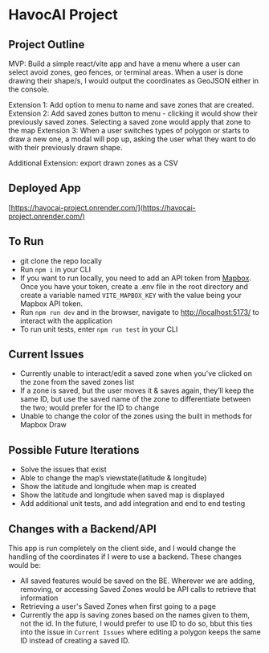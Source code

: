 # HavocAI Project

## Project Outline

MVP: Build a simple react/vite app and have a menu where a user can select avoid zones, geo fences, or terminal areas. When a user is done drawing their shape/s, I would output the coordinates as GeoJSON either in the console.

Extension 1: Add option to menu to name and save zones that are created.
Extension 2: Add saved zones button to menu - clicking it would show their previously saved zones. Selecting a saved zone would apply that zone to the map
Extension 3: When a user switches types of polygon or starts to draw a new one, a modal will pop up, asking the user what they want to do with their previously drawn shape.

Additional Extension: export drawn zones as a CSV

## Deployed App
[https://havocai-project.onrender.com/](https://havocai-project.onrender.com/)

## To Run
- git clone the repo locally
- Run ```npm i``` in your CLI
- If you want to run locally, you need to add an API token from [Mapbox](https://www.mapbox.com/). Once you have your token, create a .env file in the root directory and create a variable named ```VITE_MAPBOX_KEY``` with the value being your Mapbox API token.
- Run ```npm run dev``` and in the browser, navigate to [http://localhost:5173/](http://localhost:5173/) to interact with the application
- To run unit tests, enter ```npm run test``` in your CLI

## Current Issues
- Currently unable to interact/edit a saved zone when you've clicked on the zone from the saved zones list
- If a zone is saved, but the user moves it & saves again, they’ll keep the same ID, but use the saved name of the zone to differentiate between the two; would prefer for the ID to change
- Unable to change the color of the zones using the built in methods for Mapbox Draw

## Possible Future Iterations
- Solve the issues that exist
- Able to change the map’s viewstate(latitude & longitude)
- Show the latitude and longitude when map is created
- Show the latitude and longitude when saved map is displayed
- Add additional unit tests, and add integration and end to end testing

## Changes with a Backend/API
This app is run completely on the client side, and I would change the handling of the coordinates if I were to use a backend. These changes would be:

- All saved features would be saved on the BE. Wherever we are adding, removing, or accessing Saved Zones would be API calls to retrieve that information
- Retrieving a user's Saved Zones when first going to a page
- Currently the app is saving zones based on the names given to them, not the id. In the future, I would prefer to use ID to do so, bbut this ties into the issue in `Current Issues` where editing a polygon keeps the same ID instead of creating a saved ID.



